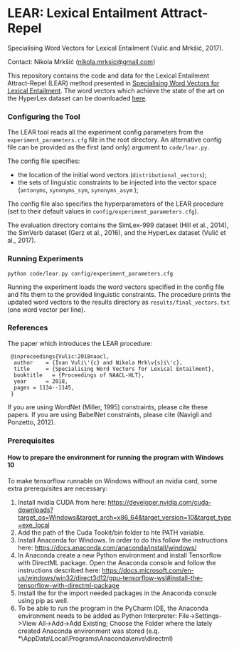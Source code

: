 # LEAR: Lexical Entailment Attract-Repel
Specialising Word Vectors for Lexical Entailment (Vulić and Mrkšić, 2017).

Contact: Nikola Mrkšić (nikola.mrksic@gmail.com)

This repository contains the code and data for the Lexical Entailment Attract-Repel (LEAR) method presented in [Specialising Word Vectors for Lexical Entailment](https://arxiv.org/abs/1710.06371). The word vectors which achieve the state of the art on the HyperLex dataset can be downloaded [here](https://drive.google.com/open?id=0B_pyA_IW4g-jdmRiR0EzTEVQcGc).


### Configuring the Tool

The LEAR tool reads all the experiment config parameters from the ```experiment_parameters.cfg``` file in the root directory. An alternative config file can be provided as the first (and only) argument to ```code/lear.py```. 

The config file specifies:
* the location of the initial word vectors (```distributional_vectors```);
* the sets of linguistic constraints to be injected into the vector space (```antonyms```, ```synonyms_sym```, ```synonyms_asym``` );

The config file also specifies the hyperparameters of the LEAR procedure (set to their default values in ```config/experiment_parameters.cfg```). 

The evaluation directory contains the SimLex-999 dataset (Hill et al., 2014), the SimVerb dataset (Gerz et al., 2016), and the HyperLex dataset (Vulić et al., 2017). 


### Running Experiments

```python code/lear.py config/experiment_parameters.cfg```

Running the experiment loads the word vectors specified in the config file and fits them to the provided linguistic constraints. The procedure prints the updated word vectors to the results directory as ```results/final_vectors.txt``` (one word vector per line). 


### References

The paper which introduces the LEAR procedure:
```
 @inproceedings{Vulic:2018naacl,
  author    = {Ivan Vuli\'{c} and Nikola Mrk\v{s}i\'c},
  title     = {Specialising Word Vectors for Lexical Entailment},
  booktitle   = {Proceedings of NAACL-HLT},
  year      = 2018,
  pages = 1134--1145,
 }
```

If you are using WordNet (Miller, 1995) constraints, please cite these papers. If you are using BabelNet constraints, please cite (Navigli and Ponzetto, 2012).


### Prerequisites
#### How to prepare the environment for running the program with Windows 10
To make tensorflow runnable on Windows without an nvidia card, some extra prerequisites are necessary:

1. Install nvidia CUDA from here: https://developer.nvidia.com/cuda-downloads?target_os=Windows&target_arch=x86_64&target_version=10&target_type=exe_local
2. Add the path of the Cuda Tookit/bin folder to hte PATH variable. 
3. Install Anaconda for Windows. In order to do this follow the instructions here: https://docs.anaconda.com/anaconda/install/windows/
4. In Anaconda create a new Python environment and install Tensorflow with DirectML package. Open the Anaconda console and follow the instructions described here: https://docs.microsoft.com/en-us/windows/win32/direct3d12/gpu-tensorflow-wsl#install-the-tensorflow-with-directml-package
5. Install the for the import needed packages in the Anaconda console using pip as well.
6. To be able to run the program in the PyCharm IDE, the Anaconda environment needs to be added as Python Interpreter:
    File->Settings->View All->Add->Add Existing; Choose the Folder where the lately created Anaconda environment was stored (e.q. *\AppData\Local\Programs\Anaconda\envs\directml)  



